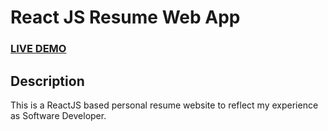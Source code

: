 # React JS Resume Web App

### <a href="">LIVE DEMO</a>

## Description

This is a ReactJS based personal resume website to reflect my experience as Software Developer.
